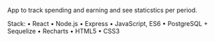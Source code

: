 App to track spending and earning and see staticstics per period.

Stack:
    • React
    • Node.js
    • Express
    • JavaScript, ES6
    • PostgreSQL + Sequelize
    • Recharts
    • HTML5
    • CSS3

